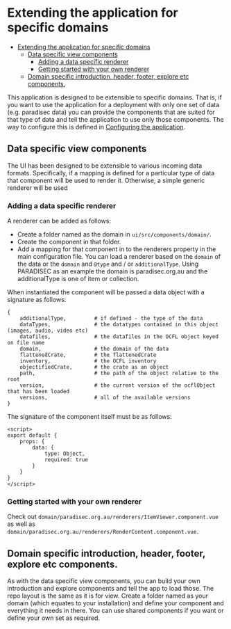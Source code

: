 # Extending the application for specific domains

- [Extending the application for specific domains](#extending-the-application-for-specific-domains)
  - [Data specific view components](#data-specific-view-components)
    - [Adding a data specific renderer](#adding-a-data-specific-renderer)
    - [Getting started with your own renderer](#getting-started-with-your-own-renderer)
  - [Domain specific introduction, header, footer, explore etc components.](#domain-specific-introduction-header-footer-explore-etc-components)
  
This application is designed to be extensible to specific domains. That is, if you want to
use the application for a deployment with only one set of data (e.g. paradisec data) you can provide
the components that are suited for that type of data and tell the application to use only those
components. The way to configure this is defined in [Configuring the application]('configuring-the-application.md').

## Data specific view components

The UI has been designed to be extensible to various incoming data formats. Specifically, if a mapping is defined for a particular type of data that component will be used to render it. Otherwise, a simple generic renderer will be used

### Adding a data specific renderer

A renderer can be added as follows:

-   Create a folder named as the domain in `ui/src/components/domain/`.
-   Create the component in that folder.
-   Add a mapping for that component in to the renderers property in the main configuration file. You can load a renderer based on the `domain` of the data or the `domain` and `@type` and / or `additionalType`. Using PARADISEC as an example the domain is paradisec.org.au and the additionalType is one of item or collection.

When instantiated the component will be passed a data object with a signature as follows:

```
{
    additionalType,         # if defined - the type of the data
    dataTypes,              # the datatypes contained in this object (images, audio, video etc)
    datafiles,              # the datafiles in the OCFL object keyed on file name
    domain,                 # the domain of the data
    flattenedCrate,         # the flattenedCrate
    inventory,              # the OCFL inventory
    objectifiedCrate,       # the crate as an object
    path,                   # the path of the object relative to the root
    version,                # the current version of the ocflObject that has been loaded
    versions,               # all of the available versions
}
```

The signature of the component itself must be as follows:

```
<script>
export default {
    props: {
        data: {
            type: Object,
            required: true
        }
    }
}
</script>
```

### Getting started with your own renderer

Check out `domain/paradisec.org.au/renderers/ItemViewer.component.vue` as well as `domain/paradisec.org.au/renderers/RenderContent.component.vue`.

## Domain specific introduction, header, footer, explore etc components.

As with the data specific view components, you can build your own introduction and explore components and tell
the app to load those. The repo layout is the same as it is for view. Create a folder named as your domain
(which equates to your installation) and define your component and everything it needs in there. You can
use shared components if you want or define your own set as required.